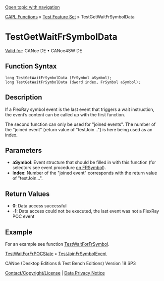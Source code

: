 [Open topic with navigation](../../../../../CANoeDEFamily.htm#Topics/CAPLFunctions/Test/Functions/CAPLfunctionTestGetWaitFrSymbolData.md)

[CAPL Functions](../../CAPLfunctions.md) » [Test Feature Set](../CAPLfunctionsTFSOverview.md) » TestGetWaitFrSymbolData

# TestGetWaitFrSymbolData

[Valid for](../../../Shared/FeatureAvailability.md): CANoe DE • CANoe4SW DE

## Function Syntax

```
long TestGetWaitFrSymbolData (FrSymbol aSymbol);
long TestGetWaitFrSymbolData (dword index, FrSymbol aSymbol);
```

## Description

If a FlexRay symbol event is the last event that triggers a wait instruction, the event’s content can be called up with the first function.

The second function can only be used for "joined events". The number of the "joined event" (return value of "testJoin...") is here being used as an index.

## Parameters

- **aSymbol**: Event structure that should be filled in with this function (for selectors see event procedure [on FRSymbol](../../FlexRay/EventProcedures/CAPLfunctionOnFRSymbol.md)).
- **Index**: Number of the "joined event" corresponds with the return value of "testJoin...".

## Return Values

- **0**: Data access successful
- **-1**: Data access could not be executed, the last event was not a FlexRay POC event

## Example

For an example see function [TestWaitForFrSymbol](CAPLfunctionTestWaitForFrSymbol.md).

[TestWaitForFrPOCState](CAPLfunctionTestWaitForFrSymbol.md) • [TestJoinFrSymbolEvent](CAPLfunctionTestJoinFrSymbolEvent.md)

CANoe (Desktop Editions & Test Bench Editions) Version 18 SP3

[Contact/Copyright/License](../../../Shared/ContactCopyrightLicense.md) | [Data Privacy Notice](https://www.vector.com/int/en/company/get-info/privacy-policy/)
